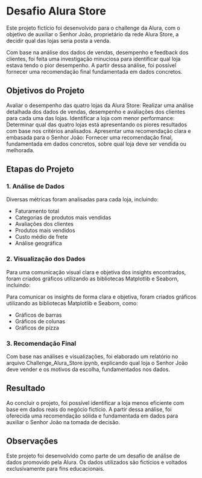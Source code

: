 # Desafio Alura Store

Este projeto fictício foi desenvolvido para o challenge da Alura, com o objetivo de auxiliar o Senhor João, proprietário da rede Alura Store, a decidir qual das lojas seria posta a venda.

Com base na análise dos dados de vendas, desempenho e feedback dos clientes, foi feita uma investigação minuciosa para identificar qual loja estava tendo o pior desempenho. A partir dessa análise, foi possível fornecer uma recomendação final fundamentada em dados concretos.

## Objetivos do Projeto

Avaliar o desempenho das quatro lojas da Alura Store: Realizar uma análise detalhada dos dados de vendas, desempenho e avaliações dos clientes para cada uma das lojas.
Identificar a loja com menor performance: Determinar qual das quatro lojas está apresentando os piores resultados com base nos critérios analisados.
Apresentar uma recomendação clara e embasada para o Senhor João: Fornecer uma recomendação final, fundamentada em dados concretos, sobre qual loja deve ser vendida ou melhorada.

## Etapas do Projeto

### 1. Análise de Dados

Diversas métricas foram analisadas para cada loja, incluindo:

- Faturamento total
- Categorias de produtos mais vendidas
- Avaliações dos clientes
- Produtos mais vendidos
- Custo médio de frete
- Análise geográfica

### 2. Visualização dos Dados

Para uma comunicação visual clara e objetiva dos insights encontrados, foram criados gráficos utilizando as bibliotecas Matplotlib e Seaborn, incluindo:

Para comunicar os insights de forma clara e objetiva, foram criados gráficos utilizando as bibliotecas Matplotlib e Seaborn, como:

- Gráficos de barras
- Gráficos de colunas
- Gráficos de pizza

### 3. Recomendação Final

Com base nas análises e visualizações, foi elaborado um relatório no arquivo Challenge_Alura_Store.ipynb, explicando qual loja o Senhor João deve vender e os motivos da escolha, fundamentados nos dados.

## Resultado

Ao concluir o projeto, foi possível identificar a loja menos eficiente com base em dados reais do negócio fictício. A partir dessa análise, foi oferecida uma recomendação sólida e fundamentada em dados para auxiliar o Senhor João na tomada de decisão.

## Observações

Este projeto foi desenvolvido como parte de um desafio de análise de dados promovido pela Alura. Os dados utilizados são fictícios e voltados exclusivamente para fins educacionais.
